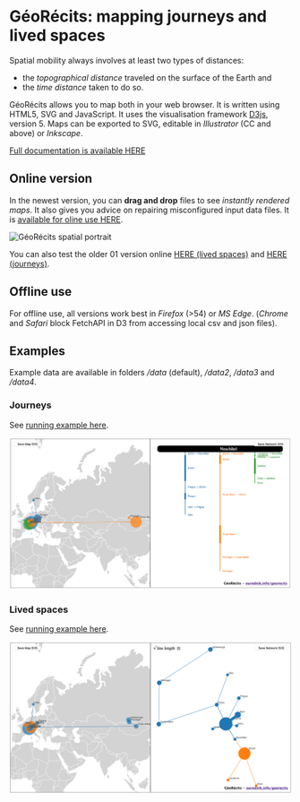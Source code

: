 # GéoRécits: mapping journeys and lived spaces

Spatial mobility always involves at least two types of distances:

- the _topographical distance_ traveled on the surface of the Earth and
- the _time distance_ taken to do so.

GéoRécits allows you to map both in your web browser. It is written using HTML5, SVG and JavaScript. It uses the visualisation framework [D3js](https://github.com/d3/d3), version 5. Maps can be exported to SVG, editable in _Illustrator_ (CC and above) or _Inkscape_.

[Full documentation is available HERE](https://ourednik.info/georecits/)

## Online version

In the newest version, you can __drag and drop__ files to see _instantly rendered maps_. It also gives you advice on repairing misconfigured input data files. It is [available for oline use HERE](https://ourednik.info/georecits/v02/).

![GéoRécits spatial portrait](/img/georecits02.gif)

You can also test the older 01 version online [HERE (lived spaces)](https://ourednik.info/georecits/v01_livedspaces/) and [HERE (journeys)](https://ourednik.info/georecits/v01_journeys/).



## Offline use

For offline use, all versions work best in _Firefox_ (>54) or _MS Edge_. (_Chrome_ and _Safari_ block FetchAPI in D3 from accessing local csv and json files).

## Examples

Example data are available in folders _/data_ (default), _/data2_, _/data3_ and  _/data4_.

### Journeys

See [running example here](https://ourednik.info/georecits/v02_journeys/).

![GéoRécits journeys](/img/georecits1.png)

### Lived spaces

See [running example here](https://ourednik.info/georecits/v02/).

![GéoRécits spatial portrait](/img/georecits3.png)